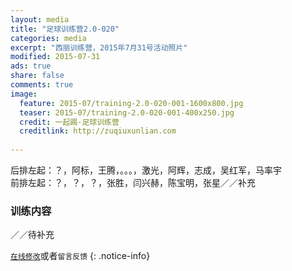 ```yaml
---
layout: media
title: "足球训练营2.0-020"
categories: media
excerpt: "西丽训练营，2015年7月31号活动照片"
modified: 2015-07-31
ads: true
share: false
comments: true
image:
  feature: 2015-07/training-2.0-020-001-1600x800.jpg
  teaser: 2015-07/training-2.0-020-001-400x250.jpg
  credit: 一起踢·足球训练营
  creditlink: http://zuqiuxunlian.com
  
---
```

后排左起：？，阿标，王腾，。。。，激光，阿辉，志成，吴红军，马率宇    
前排左起：？，？，？，张胜，闫兴赫，陈宝明，张星／／补充


### 训练内容
／／待补充 

[`在线修改`](https://github.com/awong1900/football/edit/gh-pages/_posts/media/2015-07-31-training-2.0-020.md)或者`留言反馈`
{: .notice-info}
